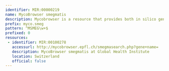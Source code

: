 ```yaml
---
identifier: MIR:00000219
name: MycoBrowser smegmatis
description: Mycobrowser is a resource that provides both in silico generated and manually reviewed information within databases dedicated to the complete genomes of Mycobacterium tuberculosis, Mycobacterium leprae, Mycobacterium marinum and Mycobacterium smegmatis. This collection references Mycobacteria smegmatis information.
prefix: myco.smeg
pattern: ^MSMEG\w+$
prefixed: 0
resources:
 - identifier: MIR:00100278
   accessurl: http://mycobrowser.epfl.ch/smegmasearch.php?gene+name=
   description: MycoBrowser smegmatis at Global Health Institute
   location: Switzerland
   official: false
---
```

